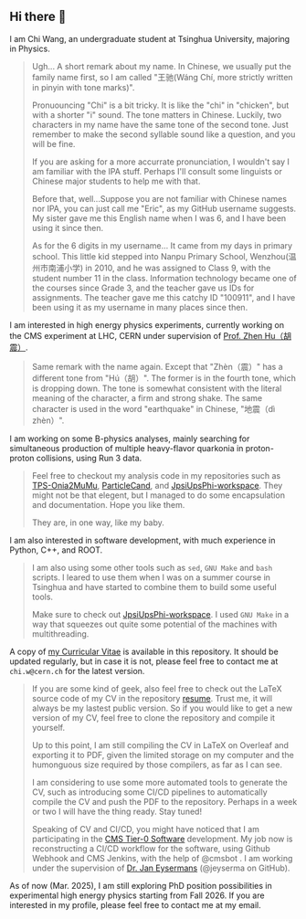 ## Hi there 👋

<!--
**Eric100911/Eric100911** is a ✨ _special_ ✨ repository because its `README.md` (this file) appears on your GitHub profile.

Here are some ideas to get you started:

- 🔭 I’m currently working on ...
- 🌱 I’m currently learning ...
- 👯 I’m looking to collaborate on ...
- 🤔 I’m looking for help with ...
- 💬 Ask me about ...
- 📫 How to reach me: ...
- 😄 Pronouns: ...
- ⚡ Fun fact: ...
-->

I am Chi Wang, an undergraduate student at Tsinghua University, majoring in Physics.

> Ugh... A short remark about my name. In Chinese, we usually put the family name first, so I am called "王驰(Wáng Chí, more strictly written in pinyin with tone marks)".
>
> Pronuouncing "Chi" is a bit tricky. It is like the "chi" in "chicken", but with a shorter "i" sound. The tone matters in Chinese. Luckily, two characters in my name have the same tone of the second tone. Just remember to make the second syllable sound like a question, and you will be fine.
>
> If you are asking for a more accurrate pronunciation, I wouldn't say I am familiar with the IPA stuff. Perhaps I'll consult some linguists or Chinese major students to help me with that.
>
> Before that, well...Suppose you are not familiar with Chinese names nor IPA, you can just call me "Eric", as my GitHub username suggests. My sister gave me this English name when I was 6, and I have been using it since then.
>
> As for the 6 digits in my username... It came from my days in primary school. This little kid stepped into Nanpu Primary School, Wenzhou(温州市南浦小学) in 2010, and he was assigned to Class 9, with the student number 11 in the class. Information technology became one of the courses since Grade 3, and the teacher gave us IDs for assignments. The teacher gave me this catchy ID "100911", and I have been using it as my username in many places since then.

I am interested in high energy physics experiments, currently working on the CMS experiment at LHC, CERN under supervision of [Prof. Zhen Hu（胡震）](https://www.phys.tsinghua.edu.cn/info/1097/4462.htm).

> Same remark with the name again. Except that "Zhèn（震）" has a different tone from "Hú（胡）". The former is in the fourth tone, which is dropping down. The tone is somewhat consistent with the literal meaning of the character, a firm and strong shake. The same character is used in the word "earthquake" in Chinese, "地震（dì zhèn）".

I am working on some B-physics analyses, mainly searching for simultaneous production of multiple heavy-flavor quarkonia in proton-proton collisions, using Run 3 data.

> Feel free to checkout my analysis code in my repositories such as [TPS-Onia2MuMu](https://github.com/Eric100911/TPS-Onia2MuMu), [ParticleCand](https://github.com/Eric100911/ParticleCand), and [JpsiUpsPhi-workspace](https://github.com/Eric100911/JpsiUpsPhi-workspace). They might not be that elegent, but I managed to do some encapsulation and documentation. Hope you like them.
>
> They are, in one way, like my baby.

I am also interested in software development, with much experience in Python, C++, and ROOT.

> I am also using some other tools such as `sed`, `GNU Make` and `bash` scripts. I leared to use them when I was on a summer course in Tsinghua and have started to combine them to build some useful tools. 
>
> Make sure to check out [JpsiUpsPhi-workspace](https://github.com/Eric100911/JpsiUpsPhi-workspace). I used `GNU Make` in a way that squeezes out quite some potential of the machines with multithreading. 

A copy of [my Curricular Vitae](CV-chiwang.pdf) is available in this repository. It should be updated regularly, but in case it is not, please feel free to contact me at `chi.w@cern.ch` for the latest version.

> If you are some kind of geek, also feel free to check out the LaTeX source code of my CV in the repository [resume](https://github.com/Eric100911/resume). Trust me, it will always be my lastest public version. So if you would like to get a new version of my CV, feel free to clone the repository and compile it yourself.
> 
> Up to this point, I am still compiling the CV in LaTeX on Overleaf and exporting it to PDF, given the limited storage on my computer and the humonguous size required by those compilers, as far as I can see.
> 
> I am considering to use some more automated tools to generate the CV, such as introducing some CI/CD pipelines to automatically compile the CV and push the PDF to the repository. Perhaps in a week or two I will have the thing ready. Stay tuned!
>
> Speaking of CV and CI/CD, you might have noticed that I am participating in the [CMS Tier-0 Software](https://github.com/dmwm/t0) development. My job now is reconstructing a CI/CD workflow for the software, using Github Webhook and CMS Jenkins, with the help of @cmsbot . I am working under the supervision of [Dr. Jan Eysermans](https://inspirehep.net/authors/1417176) (@jeyserma on GitHub).

As of now (Mar. 2025), I am still exploring PhD position possibilities in experimental high energy physics starting from Fall 2026. If you are interested in my profile, please feel free to contact me at my email.
